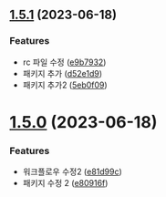 ## [1.5.1](https://github.com/hokim2407/test-standdard-version/compare/v1.5.0...v1.5.1) (2023-06-18)


### Features

* rc 파일 수정 ([e9b7932](https://github.com/hokim2407/test-standdard-version/commit/e9b7932545f5e3221f1c66e065c5542eafe6e0be))
* 패키지 추가 ([d52e1d9](https://github.com/hokim2407/test-standdard-version/commit/d52e1d9d431a8debfbc651a6ed2c20fc39fee1aa))
* 패키지 추가2 ([5eb0f09](https://github.com/hokim2407/test-standdard-version/commit/5eb0f0969d307a8c9dd41239a8c332ee97afd9e9))

# [1.5.0](https://github.com/hokim2407/test-standdard-version/compare/v1.4.0...v1.5.0) (2023-06-18)


### Features

* 워크플로우 수정2 ([e81d99c](https://github.com/hokim2407/test-standdard-version/commit/e81d99c78681a39e1f44019694257c59dcdaeb73))
* 패키지 수정 2 ([e80916f](https://github.com/hokim2407/test-standdard-version/commit/e80916ff373753e45b46f1105ebd8a8a23e491da))
